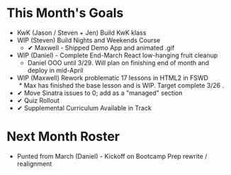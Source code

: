 # This Month's Goals

* KwK (Jason / Steven + Jen) Build KwK klass   
* WIP (Steven) Build Nights and Weekends Course  
  * ✔ Maxwell - Shipped Demo App and animated .gif
* WIP (Daniel) - Complete End-March React low-hanging fruit cleanup   
  * Daniel OOO until 3/29. Will plan on finishing end of month and deploy in mid-April
* WIP (Maxwell) Rework problematic 17 lessons in HTML2 in FSWD   
  * Max has finished the base lesson and is WIP. Target complete 3/26 . 
* ✔ Move Sinatra issues to 0; add as a "managed" section   
* ✔ Quiz Rollout  
* ✔ Supplemental Curriculum Available in Track  

# Next Month Roster

* Punted from March (Daniel) - Kickoff on Bootcamp Prep rewrite / realignment  
